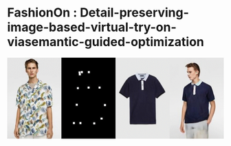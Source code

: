 # FashionOn : Detail-preserving-image-based-virtual-try-on-viasemantic-guided-optimization

![image](https://github.com/FashionOn/Detail-preserving-image-based-virtual-try-on-viasemantic-guided-optimization/blob/master/try-on/136.gif)
